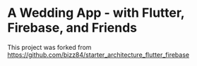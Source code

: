 # A Wedding App - with  Flutter, Firebase, and Friends

This project was forked from https://github.com/bizz84/starter_architecture_flutter_firebase
